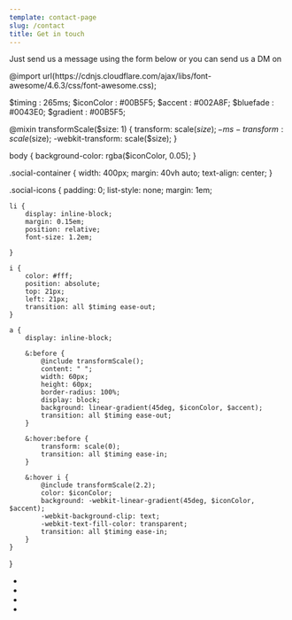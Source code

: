 ```yaml
---
template: contact-page
slug: /contact
title: Get in touch
---
```



Just send us a message using the form below or you can send us a DM on 
<HTML>
<head>
@import url(https://cdnjs.cloudflare.com/ajax/libs/font-awesome/4.6.3/css/font-awesome.css);

$timing        : 265ms;
$iconColor     : #00B5F5;
$accent        : #002A8F;
$bluefade      : #0043E0;
$gradient      : #00B5F5;

@mixin transformScale($size: 1) {
    transform: scale($size);
    -ms-transform: scale($size);
    -webkit-transform: scale($size);
}

body {
    background-color: rgba($iconColor, 0.05);
}

.social-container {
    width: 400px;
    margin: 40vh auto;
    text-align: center;
}

.social-icons {
    padding: 0;
    list-style: none;
    margin: 1em;
  
    li {
        display: inline-block;
        margin: 0.15em;
        position: relative;
        font-size: 1.2em;

    }

    i {
        color: #fff;
        position: absolute;
        top: 21px;
        left: 21px;
        transition: all $timing ease-out;
    }

    a {
        display: inline-block;
      
        &:before {
            @include transformScale();
            content: " ";
            width: 60px;
            height: 60px;
            border-radius: 100%;
            display: block;
            background: linear-gradient(45deg, $iconColor, $accent);
            transition: all $timing ease-out;
        }
        
        &:hover:before {
            transform: scale(0);
            transition: all $timing ease-in;
        }
        
        &:hover i {
            @include transformScale(2.2);
            color: $iconColor;
            background: -webkit-linear-gradient(45deg, $iconColor, $accent);
            -webkit-background-clip: text;
            -webkit-text-fill-color: transparent;
            transition: all $timing ease-in;
        }
    }
  
}
</head>
<body>
<div class="social-container">
    <ul class="social-icons">
        <li><a href="#"><i class="fa fa-instagram"></i></a></li>
        <li><a href="#"><i class="fa fa-twitter"></i></a></li>
        <li><a href="#"><i class="fa fa-linkedin"></i></a></li>
        <li><a href="#"><i class="fa fa-codepen"></i></a></li>
    </ul>

</body>
</html>